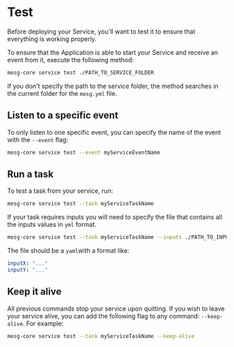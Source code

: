 # Test

Before deploying your Service, you'll want to test it to ensure that everything is working properly.

To ensure that the Application is able to start your Service and receive an event from it, execute the following method:

```bash
mesg-core service test ./PATH_TO_SERVICE_FOLDER
```

If you don't specify the path to the service folder, the method searches in the current folder for the `mesg.yml` file.

## Listen to a specific event

To only listen to one specific event, you can specify the name of the event with the `--event` flag:

```bash
mesg-core service test --event myServiceEventName
```

## Run a task

To test a task from your service, run:

```bash
mesg-core service test --task myServiceTaskName
```

If your task requires inputs you will need to specify the file that contains all the inputs values in `yml` format.

```bash
mesg-core service test --task myServiceTaskName --inputs ./PATH_TO_INPUTS_FILE.yml
```

The file should be a `yaml`with a format like:

```yaml
inputX: "..."
inputY: "..."
```

## Keep it alive

All previous commands stop your service upon quitting. If you wish to leave your service alive, you can add the following flag to any command: `--keep-alive`. For example:

```bash
mesg-core service test --task myServiceTaskName --keep-alive
```



